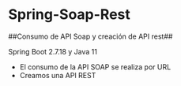 # Spring-Soap-Rest
##Consumo de API Soap y creación de API rest##

Spring Boot 2.7.18 y Java 11

- El consumo de la API SOAP se realiza por URL
- Creamos una API REST 
